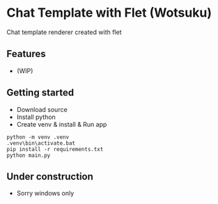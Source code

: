 Chat Template with Flet (Wotsuku)
===================================

Chat template renderer created with flet

## Features

  * (WIP)

## Getting started

  * Download source
  * Install python
  * Create venv & install & Run app

```
python -m venv .venv
.venv\bin\activate.bat
pip install -r requirements.txt
python main.py
```



## Under construction

  * Sorry windows only
